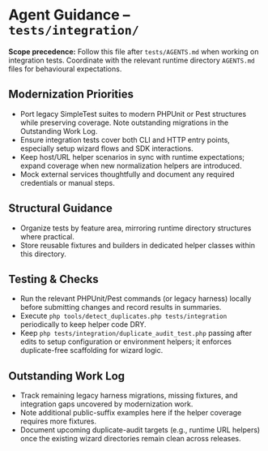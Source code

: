 # Agent Guidance – `tests/integration/`

**Scope precedence:** Follow this file after `tests/AGENTS.md` when working on integration tests.
Coordinate with the relevant runtime directory `AGENTS.md` files for behavioural expectations.

## Modernization Priorities
- Port legacy SimpleTest suites to modern PHPUnit or Pest structures while preserving coverage. Note
  outstanding migrations in the Outstanding Work Log.
- Ensure integration tests cover both CLI and HTTP entry points, especially setup wizard flows and
  SDK interactions.
- Keep host/URL helper scenarios in sync with runtime expectations; expand coverage when new
  normalization helpers are introduced.
- Mock external services thoughtfully and document any required credentials or manual steps.

## Structural Guidance
- Organize tests by feature area, mirroring runtime directory structures where practical.
- Store reusable fixtures and builders in dedicated helper classes within this directory.

## Testing & Checks
- Run the relevant PHPUnit/Pest commands (or legacy harness) locally before submitting changes and
  record results in summaries.
- Execute `php tools/detect_duplicates.php tests/integration` periodically to keep helper code DRY.
- Keep `php tests/integration/duplicate_audit_test.php` passing after edits to setup configuration or
  environment helpers; it enforces duplicate-free scaffolding for wizard logic.

## Outstanding Work Log
- Track remaining legacy harness migrations, missing fixtures, and integration gaps uncovered by
  modernization work.
- Note additional public-suffix examples here if the helper coverage requires more fixtures.
- Document upcoming duplicate-audit targets (e.g., runtime URL helpers) once the existing wizard
  directories remain clean across releases.
